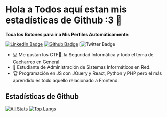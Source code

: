 # Hola a Todos aquí estan mis estadísticas de Github :3 👋

**Toca los Botones para ir a Mis Perfiles Automáticamente:**

[![Linkedin Badge](https://img.shields.io/badge/-Sercadi:3-0072b1?style=flat&logo=Linkedin&logoColor=white&link=https://www.linkedin.com/in/sergio-castro-díaz-1639b8214/)](https://www.linkedin.com/in/sergio-castro-díaz-1639b8214/) [![Github Badge](https://img.shields.io/badge/-Sercadi:3-red?style=flat&logo=github&logoColor=white&link=https://github.com/S3rC4D1/)](https://github.com/S3rC4D1/) [![Twitter Badge](https://img.shields.io/badge/-Sercadi:3-Twitter-1DA1F2?style=for-the-badge&logo=twitter&logoColor=white&link=https://twitter.com/SercadiSmash/)

<!-- ![universe-frame](https://i.giphy.com/media/J39gurpvL7SHpnTTJB/giphy.webp "Universe Big Bang") -->

<!--
**S3rC4D1/Sercadi** is a ✨ _special_ ✨ repository because its `README.md` (this file) appears on your GitHub profile.

Here are some ideas to get you started:

- 🔭 I’m currently working on ...
- 🌱 I’m currently learning ...
- 👯 I’m looking to collaborate on ...
- 🤔 I’m looking for help with ...
- 💬 Ask me about ...
- 📫 How to reach me: ...
- 😄 Pronouns: ...
- ⚡ Fun fact: ...
-->

<!-- - 📫 Let's get social: <a href="https://www.linkedin.com/in/sergio-castro-díaz-1639b8214/"> <img src="https://img.shields.io/badge/-LinkedIn-%233781da" alt="LinkedIn"/></a>   -->

- 💻 Me gustan los CTF🚩, la Seguridad Informática y todo el tema de Cacharreo en General.
- 💬 Estudiante de Administración de Sistemas Informáticos en Red.
- 🏆 Programación en JS con JQuery y React, Python y PHP pero el más aprendido es todo aquello relacionado a Frontend.

## Estadísticas de Github
[![All Stats](https://github-readme-stats-axpwmfcg3.vercel.app/api?username=S3rC4D1&show_icons=true&include_all_commits=true&count_private=true&hide=contribs&theme=synthwave)](https://github.com/S3rC4D1/Sercadi)
[![Top Langs](https://github-readme-stats-axpwmfcg3.vercel.app/api/top-langs/?username=S3rC4D1&layout=compact&theme=synthwave)](https://github.com/S3rC4D1/Sercadi)


<!--![S3rC4D1's github stats](https://github-readme-stats.vercel.app/api?username=S3rC4D1) -->
